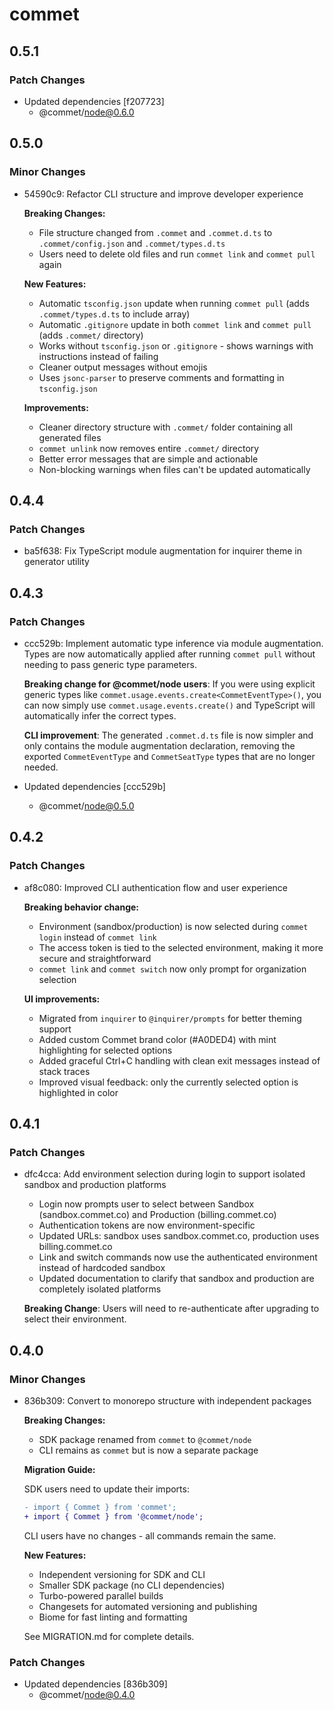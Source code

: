 # commet

## 0.5.1

### Patch Changes

- Updated dependencies [f207723]
  - @commet/node@0.6.0

## 0.5.0

### Minor Changes

- 54590c9: Refactor CLI structure and improve developer experience

  **Breaking Changes:**

  - File structure changed from `.commet` and `.commet.d.ts` to `.commet/config.json` and `.commet/types.d.ts`
  - Users need to delete old files and run `commet link` and `commet pull` again

  **New Features:**

  - Automatic `tsconfig.json` update when running `commet pull` (adds `.commet/types.d.ts` to include array)
  - Automatic `.gitignore` update in both `commet link` and `commet pull` (adds `.commet/` directory)
  - Works without `tsconfig.json` or `.gitignore` - shows warnings with instructions instead of failing
  - Cleaner output messages without emojis
  - Uses `jsonc-parser` to preserve comments and formatting in `tsconfig.json`

  **Improvements:**

  - Cleaner directory structure with `.commet/` folder containing all generated files
  - `commet unlink` now removes entire `.commet/` directory
  - Better error messages that are simple and actionable
  - Non-blocking warnings when files can't be updated automatically

## 0.4.4

### Patch Changes

- ba5f638: Fix TypeScript module augmentation for inquirer theme in generator utility

## 0.4.3

### Patch Changes

- ccc529b: Implement automatic type inference via module augmentation. Types are now automatically applied after running `commet pull` without needing to pass generic type parameters.

  **Breaking change for @commet/node users**: If you were using explicit generic types like `commet.usage.events.create<CommetEventType>()`, you can now simply use `commet.usage.events.create()` and TypeScript will automatically infer the correct types.

  **CLI improvement**: The generated `.commet.d.ts` file is now simpler and only contains the module augmentation declaration, removing the exported `CommetEventType` and `CommetSeatType` types that are no longer needed.

- Updated dependencies [ccc529b]
  - @commet/node@0.5.0

## 0.4.2

### Patch Changes

- af8c080: Improved CLI authentication flow and user experience

  **Breaking behavior change:**

  - Environment (sandbox/production) is now selected during `commet login` instead of `commet link`
  - The access token is tied to the selected environment, making it more secure and straightforward
  - `commet link` and `commet switch` now only prompt for organization selection

  **UI improvements:**

  - Migrated from `inquirer` to `@inquirer/prompts` for better theming support
  - Added custom Commet brand color (#A0DED4) with mint highlighting for selected options
  - Added graceful Ctrl+C handling with clean exit messages instead of stack traces
  - Improved visual feedback: only the currently selected option is highlighted in color

## 0.4.1

### Patch Changes

- dfc4cca: Add environment selection during login to support isolated sandbox and production platforms

  - Login now prompts user to select between Sandbox (sandbox.commet.co) and Production (billing.commet.co)
  - Authentication tokens are now environment-specific
  - Updated URLs: sandbox uses sandbox.commet.co, production uses billing.commet.co
  - Link and switch commands now use the authenticated environment instead of hardcoded sandbox
  - Updated documentation to clarify that sandbox and production are completely isolated platforms

  **Breaking Change**: Users will need to re-authenticate after upgrading to select their environment.

## 0.4.0

### Minor Changes

- 836b309: Convert to monorepo structure with independent packages

  **Breaking Changes:**

  - SDK package renamed from `commet` to `@commet/node`
  - CLI remains as `commet` but is now a separate package

  **Migration Guide:**

  SDK users need to update their imports:

  ```diff
  - import { Commet } from 'commet';
  + import { Commet } from '@commet/node';
  ```

  CLI users have no changes - all commands remain the same.

  **New Features:**

  - Independent versioning for SDK and CLI
  - Smaller SDK package (no CLI dependencies)
  - Turbo-powered parallel builds
  - Changesets for automated versioning and publishing
  - Biome for fast linting and formatting

  See MIGRATION.md for complete details.

### Patch Changes

- Updated dependencies [836b309]
  - @commet/node@0.4.0

